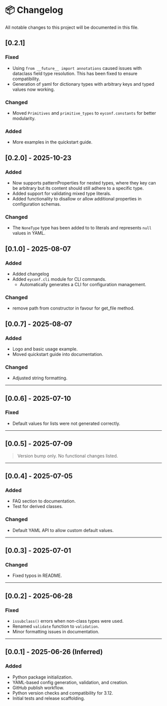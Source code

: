 # 📦 Changelog

All notable changes to this project will be documented in this file.

## [0.2.1]

### Fixed

* Using `from __future__ import annotations` caused issues with dataclass field type resolution. This has been fixed to ensure compatibility.
* Generation of yaml for dictionary types with arbitrary keys and typed values now working.

### Changed

* Moved `Primitives` and `primitive_types` to `eyconf.constants` for better modularity.

### Added

* More examples in the quickstart guide.


## [0.2.0] - 2025-10-23

### Added

* Now supports patternProperties for nested types, where they key can be arbitrary but its content should still adhere to a specific type.
* Added support for validating mixed type literals.
* Added functionality to disallow or allow additional properties in configuration schemas.

### Changed

* The `NoneType` type has been added to to literals and represents `null` values in YAML.

## [0.1.0] - 2025-08-07

### Added

* Added changelog
* Added `eyconf.cli` module for CLI commands.
   * Automatically generates a CLI for configuration management.

### Changed

* remove path from constructor in favour for get_file method.

## [0.0.7] - 2025-08-07

### Added

* Logo and basic usage example.
* Moved quickstart guide into documentation.


### Changed

* Adjusted string formatting.

---

## [0.0.6] - 2025-07-10

### Fixed

* Default values for lists were not generated correctly.

---

## [0.0.5] - 2025-07-09

> Version bump only. No functional changes listed.

---

## [0.0.4] - 2025-07-05

### Added

* FAQ section to documentation.
* Test for derived classes.

### Changed

* Default YAML API to allow custom default values.

---

## [0.0.3] - 2025-07-01

### Changed

* Fixed typos in README.

---

## [0.0.2] - 2025-06-28

### Fixed

* `issubclass()` errors when non-class types were used.
* Renamed `validate` function to `validation`.
* Minor formatting issues in documentation.

---

## [0.0.1] - 2025-06-26 (Inferred)

### Added

* Python package initialization.
* YAML-based config generation, validation, and creation.
* GitHub publish workflow.
* Python version checks and compatibility for 3.12.
* Initial tests and release scaffolding.
